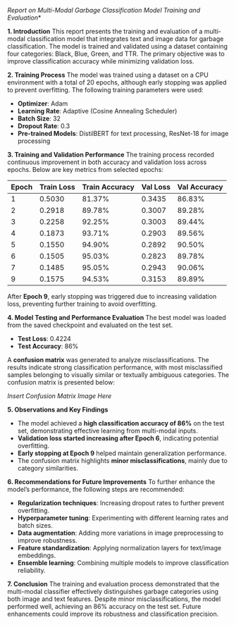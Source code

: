 *Report on Multi-Modal Garbage Classification Model Training and Evaluation**

**1. Introduction**
This report presents the training and evaluation of a multi-modal classification model that integrates text and image data for garbage classification. The model is trained and validated using a dataset containing four categories: Black, Blue, Green, and TTR. The primary objective was to improve classification accuracy while minimizing validation loss.

**2. Training Process**
The model was trained using a dataset on a CPU environment with a total of 20 epochs, although early stopping was applied to prevent overfitting. The following training parameters were used:
- **Optimizer**: Adam
- **Learning Rate**: Adaptive (Cosine Annealing Scheduler)
- **Batch Size**: 32
- **Dropout Rate**: 0.3
- **Pre-trained Models**: DistilBERT for text processing, ResNet-18 for image processing

**3. Training and Validation Performance**
The training process recorded continuous improvement in both accuracy and validation loss across epochs. Below are key metrics from selected epochs:

| Epoch | Train Loss | Train Accuracy | Val Loss | Val Accuracy |
|-------|-----------|---------------|----------|--------------|
| 1     | 0.5030    | 81.37%        | 0.3435   | 86.83%       |
| 2     | 0.2918    | 89.78%        | 0.3007   | 89.28%       |
| 3     | 0.2258    | 92.25%        | 0.3003   | 89.44%       |
| 4     | 0.1873    | 93.71%        | 0.2903   | 89.56%       |
| 5     | 0.1550    | 94.90%        | 0.2892   | 90.50%       |
| 6     | 0.1505    | 95.03%        | 0.2823   | 89.78%       |
| 7     | 0.1485    | 95.05%        | 0.2943   | 90.06%       |
| 9     | 0.1575    | 94.53%        | 0.3153   | 89.89%       |

After **Epoch 9**, early stopping was triggered due to increasing validation loss, preventing further training to avoid overfitting.

**4. Model Testing and Performance Evaluation**
The best model was loaded from the saved checkpoint and evaluated on the test set.
- **Test Loss**: 0.4224
- **Test Accuracy**: 86%

A **confusion matrix** was generated to analyze misclassifications. The results indicate strong classification performance, with most misclassified samples belonging to visually similar or textually ambiguous categories. The confusion matrix is presented below:

*Insert Confusion Matrix Image Here*

**5. Observations and Key Findings**
- The model achieved a **high classification accuracy of 86%** on the test set, demonstrating effective learning from multi-modal inputs.
- **Validation loss started increasing after Epoch 6**, indicating potential overfitting.
- **Early stopping at Epoch 9** helped maintain generalization performance.
- The confusion matrix highlights **minor misclassifications**, mainly due to category similarities.

**6. Recommendations for Future Improvements**
To further enhance the model’s performance, the following steps are recommended:
- **Regularization techniques**: Increasing dropout rates to further prevent overfitting.
- **Hyperparameter tuning**: Experimenting with different learning rates and batch sizes.
- **Data augmentation**: Adding more variations in image preprocessing to improve robustness.
- **Feature standardization**: Applying normalization layers for text/image embeddings.
- **Ensemble learning**: Combining multiple models to improve classification reliability.

**7. Conclusion**
The training and evaluation process demonstrated that the multi-modal classifier effectively distinguishes garbage categories using both image and text features. Despite minor misclassifications, the model performed well, achieving an 86% accuracy on the test set. Future enhancements could improve its robustness and classification precision.

